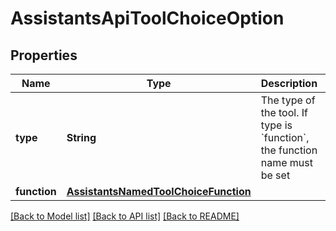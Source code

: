 # AssistantsApiToolChoiceOption

## Properties
Name | Type | Description | Notes
------------ | ------------- | ------------- | -------------
**type** | **String** | The type of the tool. If type is &#x60;function&#x60;, the function name must be set | 
**function** | [**AssistantsNamedToolChoiceFunction**](AssistantsNamedToolChoiceFunction.md) |  | [optional] 

[[Back to Model list]](../README.md#documentation-for-models) [[Back to API list]](../README.md#documentation-for-api-endpoints) [[Back to README]](../README.md)


